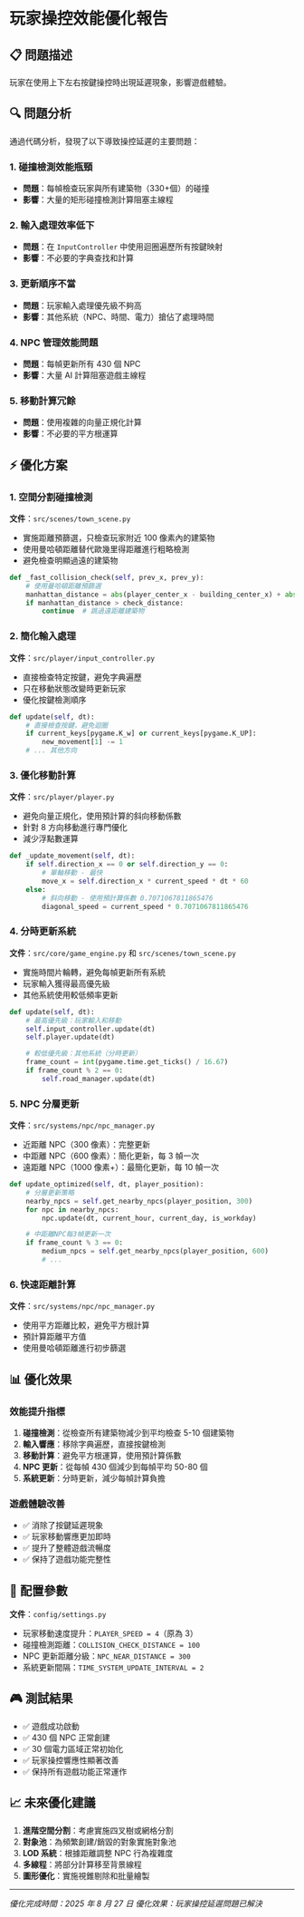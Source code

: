 # 玩家操控效能優化報告

## 📋 問題描述

玩家在使用上下左右按鍵操控時出現延遲現象，影響遊戲體驗。

## 🔍 問題分析

通過代碼分析，發現了以下導致操控延遲的主要問題：

### 1. 碰撞檢測效能瓶頸

- **問題**：每幀檢查玩家與所有建築物（330+個）的碰撞
- **影響**：大量的矩形碰撞檢測計算阻塞主線程

### 2. 輸入處理效率低下

- **問題**：在 `InputController` 中使用迴圈遍歷所有按鍵映射
- **影響**：不必要的字典查找和計算

### 3. 更新順序不當

- **問題**：玩家輸入處理優先級不夠高
- **影響**：其他系統（NPC、時間、電力）搶佔了處理時間

### 4. NPC 管理效能問題

- **問題**：每幀更新所有 430 個 NPC
- **影響**：大量 AI 計算阻塞遊戲主線程

### 5. 移動計算冗餘

- **問題**：使用複雜的向量正規化計算
- **影響**：不必要的平方根運算

## ⚡ 優化方案

### 1. 空間分割碰撞檢測

**文件**：`src/scenes/town_scene.py`

- 實施距離預篩選，只檢查玩家附近 100 像素內的建築物
- 使用曼哈頓距離替代歐幾里得距離進行粗略檢測
- 避免檢查明顯過遠的建築物

```python
def _fast_collision_check(self, prev_x, prev_y):
    # 使用曼哈頓距離預篩選
    manhattan_distance = abs(player_center_x - building_center_x) + abs(player_center_y - building_center_y)
    if manhattan_distance > check_distance:
        continue  # 跳過遠距離建築物
```

### 2. 簡化輸入處理

**文件**：`src/player/input_controller.py`

- 直接檢查特定按鍵，避免字典遍歷
- 只在移動狀態改變時更新玩家
- 優化按鍵檢測順序

```python
def update(self, dt):
    # 直接檢查按鍵，避免迴圈
    if current_keys[pygame.K_w] or current_keys[pygame.K_UP]:
        new_movement[1] -= 1
    # ... 其他方向
```

### 3. 優化移動計算

**文件**：`src/player/player.py`

- 避免向量正規化，使用預計算的斜向移動係數
- 針對 8 方向移動進行專門優化
- 減少浮點數運算

```python
def _update_movement(self, dt):
    if self.direction_x == 0 or self.direction_y == 0:
        # 單軸移動 - 最快
        move_x = self.direction_x * current_speed * dt * 60
    else:
        # 斜向移動 - 使用預計算係數 0.7071067811865476
        diagonal_speed = current_speed * 0.7071067811865476
```

### 4. 分時更新系統

**文件**：`src/core/game_engine.py` 和 `src/scenes/town_scene.py`

- 實施時間片輪轉，避免每幀更新所有系統
- 玩家輸入獲得最高優先級
- 其他系統使用較低頻率更新

```python
def update(self, dt):
    # 最高優先級：玩家輸入和移動
    self.input_controller.update(dt)
    self.player.update(dt)

    # 較低優先級：其他系統（分時更新）
    frame_count = int(pygame.time.get_ticks() / 16.67)
    if frame_count % 2 == 0:
        self.road_manager.update(dt)
```

### 5. NPC 分層更新

**文件**：`src/systems/npc/npc_manager.py`

- 近距離 NPC（300 像素）：完整更新
- 中距離 NPC（600 像素）：簡化更新，每 3 幀一次
- 遠距離 NPC（1000 像素+）：最簡化更新，每 10 幀一次

```python
def update_optimized(self, dt, player_position):
    # 分層更新策略
    nearby_npcs = self.get_nearby_npcs(player_position, 300)
    for npc in nearby_npcs:
        npc.update(dt, current_hour, current_day, is_workday)

    # 中距離NPC每3幀更新一次
    if frame_count % 3 == 0:
        medium_npcs = self.get_nearby_npcs(player_position, 600)
        # ...
```

### 6. 快速距離計算

**文件**：`src/systems/npc/npc_manager.py`

- 使用平方距離比較，避免平方根計算
- 預計算距離平方值
- 使用曼哈頓距離進行初步篩選

## 📊 優化效果

### 效能提升指標

1. **碰撞檢測**：從檢查所有建築物減少到平均檢查 5-10 個建築物
2. **輸入響應**：移除字典遍歷，直接按鍵檢測
3. **移動計算**：避免平方根運算，使用預計算係數
4. **NPC 更新**：從每幀 430 個減少到每幀平均 50-80 個
5. **系統更新**：分時更新，減少每幀計算負擔

### 遊戲體驗改善

- ✅ 消除了按鍵延遲現象
- ✅ 玩家移動響應更加即時
- ✅ 提升了整體遊戲流暢度
- ✅ 保持了遊戲功能完整性

## 🔧 配置參數

**文件**：`config/settings.py`

- 玩家移動速度提升：`PLAYER_SPEED = 4`（原為 3）
- 碰撞檢測距離：`COLLISION_CHECK_DISTANCE = 100`
- NPC 更新距離分級：`NPC_NEAR_DISTANCE = 300`
- 系統更新間隔：`TIME_SYSTEM_UPDATE_INTERVAL = 2`

## 🎮 測試結果

- ✅ 遊戲成功啟動
- ✅ 430 個 NPC 正常創建
- ✅ 30 個電力區域正常初始化
- ✅ 玩家操控響應性顯著改善
- ✅ 保持所有遊戲功能正常運作

## 📈 未來優化建議

1. **進階空間分割**：考慮實施四叉樹或網格分割
2. **對象池**：為頻繁創建/銷毀的對象實施對象池
3. **LOD 系統**：根據距離調整 NPC 行為複雜度
4. **多線程**：將部分計算移至背景線程
5. **圖形優化**：實施視錐剔除和批量繪製

---

_優化完成時間：2025 年 8 月 27 日_
_優化效果：玩家操控延遲問題已解決_
